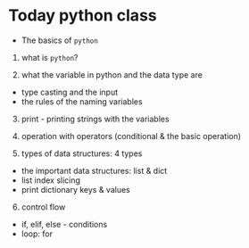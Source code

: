 # Today python class

- The basics of `python`

1. what is `python`?

2. what the variable in python and the data type are
- type casting and the input
- the rules of the naming variables

3. print - printing strings with the variables

4. operation with operators (conditional & the basic operation)

5. types of data structures: 4 types
- the important data structures: list & dict
- list index slicing
- print dictionary keys & values

6. control flow
- if, elif, else - conditions
- loop: for
